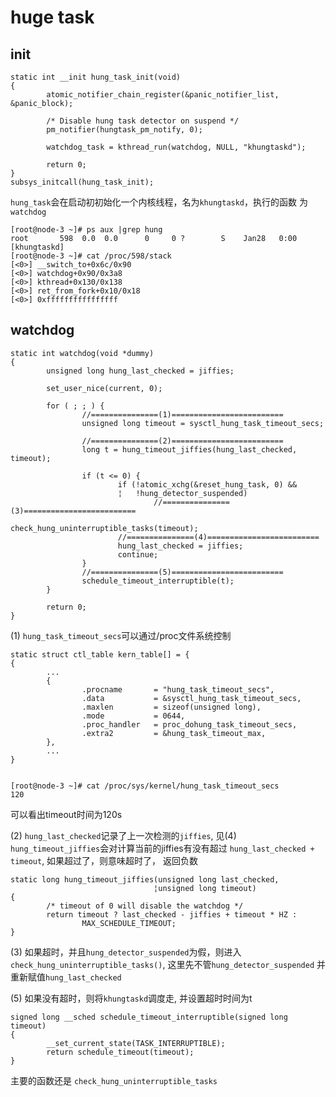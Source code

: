 # huge task
## init
```C/C++
static int __init hung_task_init(void)
{
        atomic_notifier_chain_register(&panic_notifier_list, &panic_block);

        /* Disable hung task detector on suspend */
        pm_notifier(hungtask_pm_notify, 0);

        watchdog_task = kthread_run(watchdog, NULL, "khungtaskd");

        return 0;
}
subsys_initcall(hung_task_init);
```

`hung_task`会在启动初初始化一个内核线程，名为`khungtaskd`，执行的函数
为`watchdog`

```
[root@node-3 ~]# ps aux |grep hung
root       598  0.0  0.0      0     0 ?        S    Jan28   0:00 [khungtaskd]
[root@node-3 ~]# cat /proc/598/stack
[<0>] __switch_to+0x6c/0x90
[<0>] watchdog+0x90/0x3a8
[<0>] kthread+0x130/0x138
[<0>] ret_from_fork+0x10/0x18
[<0>] 0xffffffffffffffff
```
## watchdog
```C/C++
static int watchdog(void *dummy)
{
        unsigned long hung_last_checked = jiffies;

        set_user_nice(current, 0);

        for ( ; ; ) {
                //===============(1)=========================
                unsigned long timeout = sysctl_hung_task_timeout_secs;

                //===============(2)=========================
                long t = hung_timeout_jiffies(hung_last_checked, timeout);

                if (t <= 0) {
                        if (!atomic_xchg(&reset_hung_task, 0) &&
                        ¦   !hung_detector_suspended)
                                //===============(3)=========================
                                check_hung_uninterruptible_tasks(timeout);
                        //===============(4)=========================
                        hung_last_checked = jiffies;
                        continue;
                }
                //===============(5)=========================
                schedule_timeout_interruptible(t);
        }

        return 0;
}
```
(1) `hung_task_timeout_secs`可以通过/proc文件系统控制
```
static struct ctl_table kern_table[] = {
{
        ...
        {
                .procname       = "hung_task_timeout_secs",
                .data           = &sysctl_hung_task_timeout_secs,
                .maxlen         = sizeof(unsigned long),
                .mode           = 0644,
                .proc_handler   = proc_dohung_task_timeout_secs,
                .extra2         = &hung_task_timeout_max,
        },
        ...
}


[root@node-3 ~]# cat /proc/sys/kernel/hung_task_timeout_secs
120
```
可以看出timeout时间为120s

(2) `hung_last_checked`记录了上一次检测的`jiffies`, 见(4)
`hung_timeout_jiffies`会对计算当前的jiffies有没有超过
`hung_last_checked + timeout`, 如果超过了，则意味超时了，
返回负数
```
static long hung_timeout_jiffies(unsigned long last_checked,
                                ¦unsigned long timeout)
{
        /* timeout of 0 will disable the watchdog */
        return timeout ? last_checked - jiffies + timeout * HZ :
                MAX_SCHEDULE_TIMEOUT;
}
```

(3) 如果超时，并且`hung_detector_suspended`为假，则进入
`check_hung_uninterruptible_tasks()`, 这里先不管`hung_detector_suspended`
并重新赋值`hung_last_checked`

(5) 如果没有超时，则将`khungtaskd`调度走, 并设置超时时间为t
```
signed long __sched schedule_timeout_interruptible(signed long timeout)
{
        __set_current_state(TASK_INTERRUPTIBLE);
        return schedule_timeout(timeout);
}
```

主要的函数还是 `check_hung_uninterruptible_tasks`


